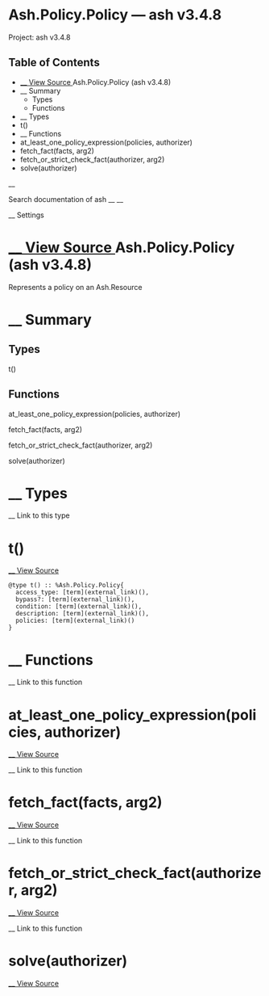 # Ash.Policy.Policy — ash v3.4.8

Project: ash v3.4.8

## Table of Contents

- [ __ View Source ](external_link) Ash.Policy.Policy (ash v3.4.8)
- __ Summary
  - Types
  - Functions
- __ Types
- t()
- __ Functions
- at_least_one_policy_expression(policies, authorizer)
- fetch_fact(facts, arg2)
- fetch_or_strict_check_fact(authorizer, arg2)
- solve(authorizer)

__

Search documentation of ash __ __

__ Settings

#  [ __ View Source ](external_link) Ash.Policy.Policy (ash v3.4.8)

Represents a policy on an Ash.Resource

#  __ Summary

##  Types

t()

##  Functions

at_least_one_policy_expression(policies, authorizer)

fetch_fact(facts, arg2)

fetch_or_strict_check_fact(authorizer, arg2)

solve(authorizer)

#  __ Types

__ Link to this type

# t()

[ __ View Source ](external_link)
    
    
    @type t() :: %Ash.Policy.Policy{
      access_type: [term](external_link)(),
      bypass?: [term](external_link)(),
      condition: [term](external_link)(),
      description: [term](external_link)(),
      policies: [term](external_link)()
    }

#  __ Functions

__ Link to this function

# at_least_one_policy_expression(policies, authorizer)

[ __ View Source ](external_link)

__ Link to this function

# fetch_fact(facts, arg2)

[ __ View Source ](external_link)

__ Link to this function

# fetch_or_strict_check_fact(authorizer, arg2)

[ __ View Source ](external_link)

__ Link to this function

# solve(authorizer)

[ __ View Source ](external_link)
